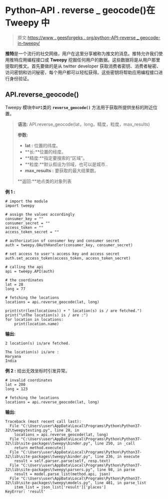 # Python–API . reverse _ geocode()在 Tweepy 中

> 原文:[https://www . geesforgeks . org/python-API-reverse _ geocode-in-tweepy/](https://www.geeksforgeeks.org/python-api-reverse_geocode-in-tweepy/)

**推特**是一个流行的社交网络，用户在这里分享被称为推文的消息。推特允许我们使用推特应用编程接口或 **Tweepy** 挖掘任何用户的数据。这些数据将是从用户那里提取的推文。首先要做的是从 twitter developer 获取消费者密钥、消费者秘密、访问密钥和访问秘密，每个用户都可以轻松获得。这些密钥将帮助应用编程接口进行身份验证。

## API.reverse_geocode()

Tweepy 模块中`API`类的 **`reverse_geocode()`** 方法用于获取所提供坐标的附近位置。

> **语法:** API.reverse_geocode(lat，long，精度，粒度，max_results)
> 
> **参数:**
> 
> *   **lat :** 位置的纬度。
> *   **长:**位置的经度。
> *   **精度:**指定要搜索的“区域”。
> *   **粒度:**默认假设为邻域，也可以是城市..
> *   **max_results :** 要获取的最大结果数。
> 
> **返回:**地点类的对象列表

**例 1 :**

```
# import the module
import tweepy

# assign the values accordingly
consumer_key = ""
consumer_secret = ""
access_token = ""
access_token_secret = ""

# authorization of consumer key and consumer secret
auth = tweepy.OAuthHandler(consumer_key, consumer_secret)

# set access to user's access key and access secret 
auth.set_access_token(access_token, access_token_secret)

# calling the api 
api = tweepy.API(auth)

# the coordinates
lat = 28
long = 77

# fetching the locations
locations = api.reverse_geocode(lat, long)

print(str(len(locations)) + " location(s) is / are fetched.")
print("\nThe location(s) is / are :")
for location in locations:
    print(location.name)
```

**输出:**

```
2 location(s) is/are fetched.

The location(s) is/are :
Haryana
India

```

**例 2 :** 给出无效坐标时引发异常。

```
# invalid coordinates
lat = 200
long = 123

# fetching the locations
locations = api.reverse_geocode(lat, long)
```

**输出:**

```
Traceback (most recent call last):
  File "C:\Users\user\AppData\Local\Programs\Python\Python37-32\tweepytesting.py", line 28, in 
    locations = api.reverse_geocode(lat, long)
  File "C:\Users\user\AppData\Local\Programs\Python\Python37-32\lib\site-packages\tweepy\binder.py", line 250, in _call
    return method.execute()
  File "C:\Users\user\AppData\Local\Programs\Python\Python37-32\lib\site-packages\tweepy\binder.py", line 236, in execute
    result = self.parser.parse(self, resp.text)
  File "C:\Users\user\AppData\Local\Programs\Python\Python37-32\lib\site-packages\tweepy\parsers.py", line 98, in parse
    result = model.parse_list(method.api, json)
  File "C:\Users\user\AppData\Local\Programs\Python\Python37-32\lib\site-packages\tweepy\models.py", line 481, in parse_list
    item_list = json_list['result']['places']
KeyError: 'result'

```